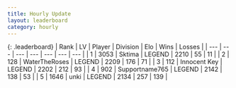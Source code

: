 ```yaml
---
title: Hourly Update
layout: leaderboard
category: hourly
---
```


{: .leaderboard}
| Rank | LV | Player | Division | Elo | Wins | Losses |
| --- | --- | --- | --- | --- | --- | --- |
| <span data-change="0">1</span> | 3053 | <span title="ID: 353063">Sktima</span> | LEGEND | <span data-change="-13">2210</span> | <span data-change="1">55</span> | <span data-change="1">11</span> |
| <span data-change="0">2</span> | 128 | <span title="ID: 773086">WaterTheRoses</span> | LEGEND | <span data-change="0">2209</span> | <span data-change="0">176</span> | <span data-change="0">71</span> |
| <span data-change="0">3</span> | 112 | <span title="ID: 773025">Innocent Key</span> | LEGEND | <span data-change="0">2202</span> | <span data-change="0">212</span> | <span data-change="0">93</span> |
| <span data-change="0">4</span> | 902 | <span title="ID: 188640">Supportname765</span> | LEGEND | <span data-change="0">2142</span> | <span data-change="0">138</span> | <span data-change="0">53</span> |
| <span data-change="0">5</span> | 1646 | <span title="ID: 692745">unki</span> | LEGEND | <span data-change="0">2134</span> | <span data-change="0">257</span> | <span data-change="0">139</span> |
